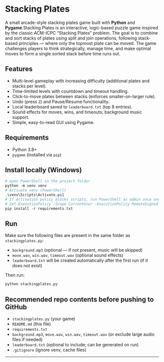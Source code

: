 # Stacking Plates

A small arcade-style stacking plates game built with **Python** and **Pygame**.Stacking Plates is an interactive, logic-based puzzle game inspired by the classic ACM-ICPC “Stacking Plates” problem.
The goal is to combine and sort stacks of plates using split and join operations, following stack-based principles — where only the topmost plate can be moved.
The game challenges players to think strategically, manage time, and make optimal moves to form a single sorted stack before time runs out.


## Features
- Multi-level gameplay with increasing difficulty (additional plates and stacks per level).
- Time-limited levels with countdown and timeout handling.
- Click-to-move plates between stacks (enforces smaller-on-larger rule).
- Undo (press `Z`) and Pause/Resume functionality.
- Local leaderboard saved to `leaderboard.txt` (top 8 entries).
- Sound effects for moves, wins, and timeouts; background music support.
- Simple, easy-to-read GUI using Pygame.

## Requirements
- Python 3.8+
- `pygame` (installed via `pip`)

## Install locally (Windows)
```powershell
# open PowerShell in the project folder
python -m venv venv
# Activate venv (PowerShell)
.\venv\Scripts\Activate.ps1
# If Activation policy blocks scripts, run PowerShell as admin once and:
# Set-ExecutionPolicy -Scope CurrentUser -ExecutionPolicy RemoteSigned
pip install -r requirements.txt
```

## Run
Make sure the following files are present in the same folder as `stackingplates.py`:
- `background.mp3` (optional — if not present, music will be skipped)
- `move.wav`, `win.wav`, `timeout.wav` (optional sound effects)
- `leaderboard.txt` will be created automatically after the first run (if it does not exist)

Then run:
```bash
python stackingplates.py
```

## Recommended repo contents before pushing to GitHub
- `stackingplates.py` (your game)
- `README.md` (this file)
- `requirements.txt`
- `background.mp3`, `move.wav`, `win.wav`, `timeout.wav` (or exclude large audio files if needed)
- `leaderboard.txt` (optional to include; can be generated on run)
- `.gitignore` (ignore venv, cache files)



---
